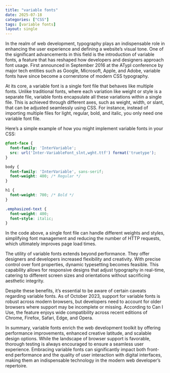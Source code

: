 ```yaml
---
title: "variable fonts"
date: 2025-07-18
categories: ["CSS"]
tags: [variable fonts]
layout: single
---
```


In the realm of web development, typography plays an indispensable role in enhancing the user experience and defining a website’s visual tone. One of the significant advancements in this field is the introduction of variable fonts, a feature that has reshaped how developers and designers approach font usage. First announced in September 2016 at the ATypI conference by major tech entities such as Google, Microsoft, Apple, and Adobe, variable fonts have since become a cornerstone of modern CSS typography.

At its core, a variable font is a single font file that behaves like multiple fonts. Unlike traditional fonts, where each variation like weight or style is a separate file, variable fonts encapsulate all these variations within a single file. This is achieved through different axes, such as weight, width, or slant, that can be adjusted seamlessly using CSS. For instance, instead of importing multiple files for light, regular, bold, and italic, you only need one variable font file.

Here’s a simple example of how you might implement variable fonts in your CSS:

```css
@font-face {
  font-family: 'InterVariable';
  src: url('Inter-VariableFont_slnt,wght.ttf') format('truetype');
}

body {
  font-family: 'InterVariable', sans-serif;
  font-weight: 400; /* Regular */
}

h1 {
  font-weight: 700; /* Bold */
}

.emphasized-text {
  font-weight: 400;
  font-style: italic;
}
```

In the code above, a single font file can handle different weights and styles, simplifying font management and reducing the number of HTTP requests, which ultimately improves page load times.

The utility of variable fonts extends beyond performance. They offer designers and developers increased flexibility and creativity. With precise control over font properties, dynamic typesetting becomes feasible. This capability allows for responsive designs that adjust typography in real-time, catering to different screen sizes and orientations without sacrificing aesthetic integrity.

Despite these benefits, it’s essential to be aware of certain caveats regarding variable fonts. As of October 2023, support for variable fonts is robust across modern browsers, but developers need to account for older browsers where support may be incomplete or missing. According to Can I Use, the feature enjoys wide compatibility across recent editions of Chrome, Firefox, Safari, Edge, and Opera.

In summary, variable fonts enrich the web development toolkit by offering performance improvements, enhanced creative latitude, and scalable design options. While the landscape of browser support is favorable, thorough testing is always encouraged to ensure a seamless user experience. Embracing variable fonts can significantly impact both front-end performance and the quality of user interaction with digital interfaces, making them an indispensable technology in the modern web developer’s repertoire.
